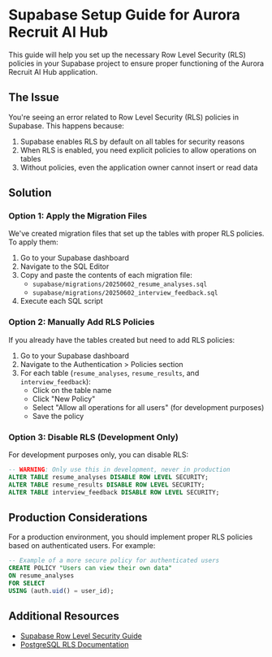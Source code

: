 # Supabase Setup Guide for Aurora Recruit AI Hub

This guide will help you set up the necessary Row Level Security (RLS) policies in your Supabase project to ensure proper functioning of the Aurora Recruit AI Hub application.

## The Issue

You're seeing an error related to Row Level Security (RLS) policies in Supabase. This happens because:

1. Supabase enables RLS by default on all tables for security reasons
2. When RLS is enabled, you need explicit policies to allow operations on tables
3. Without policies, even the application owner cannot insert or read data

## Solution

### Option 1: Apply the Migration Files

We've created migration files that set up the tables with proper RLS policies. To apply them:

1. Go to your Supabase dashboard
2. Navigate to the SQL Editor
3. Copy and paste the contents of each migration file:
   - `supabase/migrations/20250602_resume_analyses.sql`
   - `supabase/migrations/20250602_interview_feedback.sql`
4. Execute each SQL script

### Option 2: Manually Add RLS Policies

If you already have the tables created but need to add RLS policies:

1. Go to your Supabase dashboard
2. Navigate to the Authentication > Policies section
3. For each table (`resume_analyses`, `resume_results`, and `interview_feedback`):
   - Click on the table name
   - Click "New Policy"
   - Select "Allow all operations for all users" (for development purposes)
   - Save the policy

### Option 3: Disable RLS (Development Only)

For development purposes only, you can disable RLS:

```sql
-- WARNING: Only use this in development, never in production
ALTER TABLE resume_analyses DISABLE ROW LEVEL SECURITY;
ALTER TABLE resume_results DISABLE ROW LEVEL SECURITY;
ALTER TABLE interview_feedback DISABLE ROW LEVEL SECURITY;
```

## Production Considerations

For a production environment, you should implement proper RLS policies based on authenticated users. For example:

```sql
-- Example of a more secure policy for authenticated users
CREATE POLICY "Users can view their own data"
ON resume_analyses
FOR SELECT
USING (auth.uid() = user_id);
```

## Additional Resources

- [Supabase Row Level Security Guide](https://supabase.io/docs/guides/auth/row-level-security)
- [PostgreSQL RLS Documentation](https://www.postgresql.org/docs/current/ddl-rowsecurity.html)
